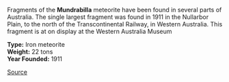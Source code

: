 Fragments of the **Mundrabilla** meteorite have been found in several parts of Australia. The single largest fragment was found in 1911 in the Nullarbor Plain, to the north of the Transcontinental Railway, in Western Australia. This fragment is at on display at the Western Australia Museum

**Type:** Iron meteorite<br>
**Weight:** 22 tons <br>
**Year Founded:** 1911

[Source](https://www.lpi.usra.edu/meteor/metbull.php?code=16852)